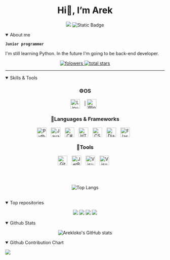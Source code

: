 <h1 align="center">Hi👋, I’m Arek</h1>

<div align="center">
  <p>
    
  ![](https://komarev.com/ghpvc/?username=arekloko12&color=blue)
  ![Static Badge](https://img.shields.io/badge/Focus-Web%20Development-lightgreen)

  
  </p>
</div>
<details open>
  <summary>About me</summary>
  
  **`Junior programmer`**
  <p>I'm still learning Python. In the future I'm going to be back-end developer.</p>
</details>
<p align="center">
  <a href="https://github.com/arekloko12?tab=followers">
    <img alt="folowers" title="Follow me on Github" src="https://custom-icon-badges.demolab.com/github/followers/arekloko12?color=236ad3&labelColor=1155ba&style=for-the-badge&logo=person-add&label=Follow&logoColor=white"/>
  </a>
  <a href="https://github.com/arekloko12?tab=repositories&sort=stargazers">
    <img alt="total stars" title="Total stars on Github" src="https://custom-icon-badges.demolab.com/github/stars/arekloko12?color=55960c&style=for-the-badge&labelColor=488207&logo=star"/>
  </a>
</p>
<hr>

<details open align="center">
  <summary align="left">Skills & Tools</summary>
  <h3 align="center">⚙️OS</h3>

  <img align="center" alt="Linux" width="30px" style="padding-right: 10px;" src="https://cdn.jsdelivr.net/gh/devicons/devicon/icons/linux/linux-original.svg" />
   | 
  <img align="center" alt="Windows11" width="30px" style="padding-right: 10px;" src="https://cdn.jsdelivr.net/gh/devicons/devicon@latest/icons/windows11/windows11-original.svg" />
  
  <h3 align="center">🔡Languages & Frameworks</h3>
  <img align="center" alt="Python" width="30px" style="padding-right: 10px;" src="https://cdn.jsdelivr.net/gh/devicons/devicon@latest/icons/python/python-original.svg" />
  <img align="center" alt="JavaScript" width="30px" style="padding-right: 10px;" src="https://cdn.jsdelivr.net/gh/devicons/devicon/icons/javascript/javascript-plain.svg" />
  <img align="center" alt="C#" width="30px" style="padding-right: 10px;" src="https://cdn.jsdelivr.net/gh/devicons/devicon@latest/icons/csharp/csharp-original.svg" />
  <img align="center" alt="HTML5" width="30px" style="padding-right: 10px;" src="https://cdn.jsdelivr.net/gh/devicons/devicon/icons/html5/html5-plain.svg" />
  <img align="center" alt="CSS3" width="30px" style="padding-right: 10px;" src="https://cdn.jsdelivr.net/gh/devicons/devicon/icons/css3/css3-plain.svg" />
  <img align="center" alt="Django" width="30px" style="padding-right: 10px;" src="https://www.svgrepo.com/show/353657/django-icon.svg" />
  <img align="center" alt="Flask" width="30px" style="padding-right: 10px;" src="https://cdn.discordapp.com/attachments/1332009247013077176/1332009532133478400/pngfind.com-flask-png-1286693.png?ex=6793b20c&is=6792608c&hm=33cd7fc074cca99f877ed36d1abeab8381e108e887d8d0b5fe9e8c0251656862&" />

  <h3 align="center">🧰Tools</h3>
  <img align="center" alt="Git" width="30px" style="padding-right: 10px;" src="https://cdn.jsdelivr.net/gh/devicons/devicon/icons/git/git-plain.svg" />
  <img align="center" alt="JetBrains" width="30px" style="padding-right: 10px;" src="https://cdn.jsdelivr.net/gh/devicons/devicon@latest/icons/jetbrains/jetbrains-original.svg" />
  <img align="center" alt="Visual Studio Code" width="30px" style="padding-right: 10px;" src="https://cdn.jsdelivr.net/gh/devicons/devicon@latest/icons/vscode/vscode-original.svg" />
  <img align="center" alt="Visual Studio" width="30px" style="padding-right: 10px;" src="https://cdn.jsdelivr.net/gh/devicons/devicon@latest/icons/visualstudio/visualstudio-original.svg" />
  
  <br /><br />
  
  ![Top Langs](https://github-readme-stats.vercel.app/api/top-langs/?username=arekloko12&theme=cobalt2&layout=compact)

</details>

<br />

<details open>
  <summary>Top repositories</summary>
  <div align="center">
  <p>
      
  ![](https://github-readme-stats.vercel.app/api/pin/?username=arekloko12&repo=Temperature_Converter_PYTHON_GUI&cache_seconds=86400&theme=cobalt2)
  ![](https://github-readme-stats.vercel.app/api/pin/?username=arekloko12&repo=Simple-Calculator-GUI&cache_seconds=86400&theme=cobalt2)
  ![](https://github-readme-stats.vercel.app/api/pin/?username=arekloko12&repo=4-numbers-sort-Csharp-Console&cache_seconds=86400&theme=cobalt2)
  ![](https://github-readme-stats.vercel.app/api/pin/?username=arekloko12&repo=arekloko12.github.io&cache_seconds=86400&theme=cobalt2)
      
  </p>
  </div>
</details>


<details open> 
  <summary>Github Stats</summary>
  <div align="center">
    <p>
      
  ![Arekloko's GitHub stats](https://github-readme-stats.vercel.app/api?username=arekloko12&theme=cobalt2&show_icons=true)
    </p>
  </div>

</details>


<details open>
<summary>Github Contribution Chart</summary>

![](https://github-readme-activity-graph.vercel.app/graph?username=arekloko12&theme=rogue&custom_title=Contribution%20Graph&title_color=FFC600&bg_color=193549&color=0088FF&line=FFC600&point=0088FF)

</details
